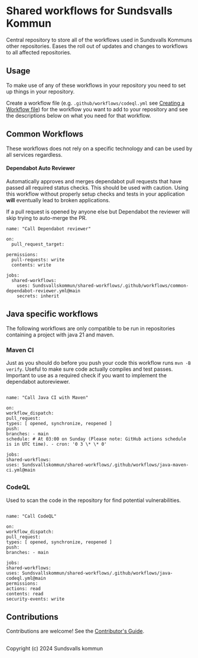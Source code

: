 # Shared workflows for Sundsvalls Kommun

Central repository to store all of the workflows used in Sundsvalls Kommuns other repositories. Eases the roll out of updates and changes to workflows to all affected repositories.

## Usage

To make use of any of these workflows in your repository you need to set up things in your repository.

Create a workflow file (e.g. `.github/workflows/codeql.yml` see [Creating a Workflow file](https://help.github.com/en/articles/configuring-a-workflow#creating-a-workflow-file)) for the workflow you want to add to your repository and see the descriptions below on what you need for that workflow.

## Common Workflows

These workflows does not rely on a specific technology and can be used by all services regardless.

#### Dependabot Auto Reviewer

Automatically approves and merges dependabot pull requests that have passed all required status checks. This should be used with caution. Using this workflow without properly setup checks and tests in your application **will** eventually lead to broken applications.

If a pull request is opened by anyone else but Dependabot the reviewer will skip trying to auto-merge the PR.

```
name: "Call Dependabot reviewer"

on:
  pull_request_target:

permissions:
  pull-requests: write
  contents: write

jobs:
  shared-workflows:
    uses: Sundsvallskommun/shared-workflows/.github/workflows/common-dependabot-reviewer.yml@main
    secrets: inherit
```

## Java specific workflows

The following workflows are only compatible to be run in repositories containing a project with java 21 and maven.

### Maven CI

Just as you should do before you push your code this workflow runs `mvn -B verify`. Useful to make sure code actually compiles and test passes. Important to use as a required check if you want to implement the dependabot autoreviewer.

```

name: "Call Java CI with Maven"

on:
workflow_dispatch:
pull_request:
types: [ opened, synchronize, reopened ]
push:
branches: - main
schedule: # At 03:00 on Sunday (Please note: GitHub actions schedule is in UTC time). - cron: '0 3 \* \* 0'

jobs:
shared-workflows:
uses: Sundsvallskommun/shared-workflows/.github/workflows/java-maven-ci.yml@main

```

##

### CodeQL

Used to scan the code in the repository for find potential vulnerabilities.

```

name: "Call CodeQL"

on:
workflow_dispatch:
pull_request:
types: [ opened, synchronize, reopened ]
push:
branches: - main

jobs:
shared-workflows:
uses: Sundsvallskommun/shared-workflows/.github/workflows/java-codeql.yml@main
permissions:
actions: read
contents: read
security-events: write

```

## Contributions

Contributions are welcome! See the [Contributor's Guide](CONTRIBUTING.md).

##

Copyright (c) 2024 Sundsvalls kommun
